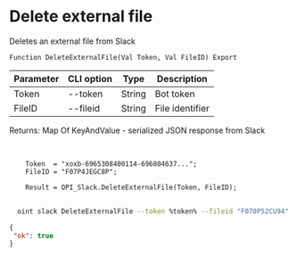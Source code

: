 ﻿---
sidebar_position: 5
---

# Delete external file
 Deletes an external file from Slack



`Function DeleteExternalFile(Val Token, Val FileID) Export`

  | Parameter | CLI option | Type | Description |
  |-|-|-|-|
  | Token | --token | String | Bot token |
  | FileID | --fileid | String | File identifier |

  
  Returns:  Map Of KeyAndValue - serialized JSON response from Slack

<br/>




```bsl title="Code example"
    Token  = "xoxb-6965308400114-696804637...";
    FileID = "F07P4JEGC8P";

    Result = OPI_Slack.DeleteExternalFile(Token, FileID);
```



```sh title="CLI command example"
    
  oint slack DeleteExternalFile --token %token% --fileid "F070P52CU94"

```

```json title="Result"
{
 "ok": true
}
```
